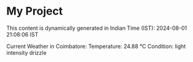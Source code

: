 # My Project

This content is dynamically generated in Indian Time (IST): 2024-08-01 21:08:06 IST


Current Weather in Coimbatore:
Temperature: 24.88 °C
Condition: light intensity drizzle
